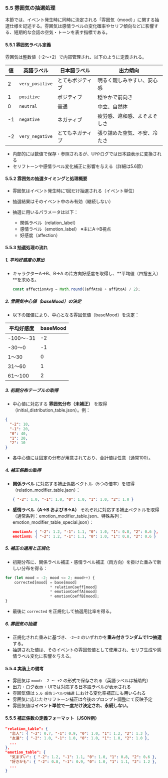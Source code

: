 ### 5.5 雰囲気の抽選処理

本節では、イベント発生時に同時に決定される「雰囲気（mood）」に関する抽選仕様を記述する。雰囲気は感情ラベルの変化確率やセリフ傾向などに影響する、短期的な会話の空気・トーンを表す指標である。

#### 5.5.1 雰囲気ラベル定義

雰囲気は整数値（-2〜+2）で内部管理され、以下のように定義される。

| 値  | 英語ラベル           | 日本語ラベル   | 出力傾向           |
| -- | --------------- | -------- | -------------- |
| 2  | `very_positive` | とてもポジティブ | 明るく親しみやすい、安心感  |
| 1  | `positive`      | ポジティブ    | 穏やかで前向き        |
| 0  | `neutral`       | 普通       | 中立、自然体         |
| -1 | `negative`      | ネガティブ    | 疲労感、違和感、よそよそしさ |
| -2 | `very_negative` | とてもネガティブ | 張り詰めた空気、不安、冷たさ |

* 内部的には数値で保存・参照されるが、UIやログでは日本語表示に変換される
* セリフトーンや感情ラベル変化補正に影響を与える（詳細は5.6節）

#### 5.5.2 雰囲気の抽選タイミングと処理概要

* 雰囲気はイベント発生時に1回だけ抽選される（イベント単位）
* 抽選結果はそのイベント中のみ有効（継続しない）
* 抽選に用いるパラメータは以下：

  * 関係ラベル（relation\_label）
  * 感情ラベル（emotion\_label） ※主にA→B視点
  * 好感度（affection）

#### 5.5.3 抽選処理の流れ

##### 1. 平均好感度の算出

* キャラクターA→B、B→A の片方向好感度を取得し、\*\*平均値（四捨五入）\*\*を求める。

  ```js
  const affectionAvg = Math.round((affAtoB + affBtoA) / 2);
  ```

##### 2. 雰囲気中心値（baseMood）の決定

* 以下の閾値により、中心となる雰囲気値（baseMood）を決定：

| 平均好感度    | baseMood |
| -------- | -------- |
| -100～-31 | -2       |
| -30～0    | -1       |
| 1～30     | 0        |
| 31～60    | 1        |
| 61～100   | 2        |

##### 3. 初期分布テーブルの取得

* 中心値に対応する **雰囲気分布（未補正）** を取得（initial_distribution_table.json）。例：

```json
{
  "-2": 10,
  "-1": 20,
  "0": 40,
  "1": 20,
  "2": 10
}
```

* 各中心値には固定の分布が用意されており、合計値は任意（通常100）。

##### 4. 補正係数の取得

* **関係ラベル** に対応する補正係数ベクトル（5つの倍率）を取得（relation_modifier_table.jaon）：

  ```json
  { "-2": 1.0, "-1": 1.0, "0": 1.0, "1": 1.0, "2": 1.0 }
  ```
* **感情ラベル（A→B および B→A）** それぞれに対応する補正ベクトルを取得（通常系列：emotion_modifier_table.json、特殊系列：emotion_modifier_table_special.json）：

  ```json
  emotionA: { "-2": 1.2, "-1": 1.1, "0": 1.0, "1": 0.8, "2": 0.6 },
  emotionB: { "-2": 1.2, "-1": 1.1, "0": 1.0, "1": 0.8, "2": 0.6 }
  ```

##### 5. 補正の適用と正規化

* 初期分布に、関係ラベル補正・感情ラベル補正（両方向）を掛けた重みで新しい分布を得る：

```js
for (let mood = -2; mood <= 2; mood++) {
    corrected[mood] = base[mood]
                    * relationCoeff[mood]
                    * emotionCoeffA[mood]
                    * emotionCoeffB[mood];
}
```

* 最後に `corrected` を正規化して抽選用比率を得る。

##### 6. 雰囲気の抽選

* 正規化された重みに基づき、`-2～2` のいずれかを**重み付きランダムで1つ抽選**する。
* 抽選された値は、そのイベントの雰囲気値として使用され、セリフ生成や感情ラベル変化に影響を与える。

#### 5.5.4 実装上の備考

* 雰囲気は `mood: -2 ～ +2` の形式で保存される（英語ラベルは補助的）
* 出力・ログ表示・UIでは対応する日本語ラベルが表示される
* 雰囲気値は `5.6 感情ラベルの抽選` における変化率補正にも用いられる
* 雰囲気に応じたセリフトーン補正は今後のプロンプト調整にて反映予定
* 雰囲気値は**イベント単位で一度だけ決定され、永続しない**。

#### 5.5.5 補正係数の定義フォーマット（JSON例）

```json
"relation_table": {
  "恋人": { "-2": 0.7, "-1": 0.9, "0": 1.0, "1": 1.2, "2": 1.3 },
  "友達": { "-2": 1.0, "-1": 1.0, "0": 1.0, "1": 1.0, "2": 1.0 },
  ...
},
"emotion_table": {
  "気まずい": { "-2": 1.2, "-1": 1.1, "0": 1.0, "1": 0.8, "2": 0.6 },
  "好きかも": { "-2": 0.8, "-1": 0.9, "0": 1.0, "1": 1.1, "2": 1.2 },
  ...
}
```